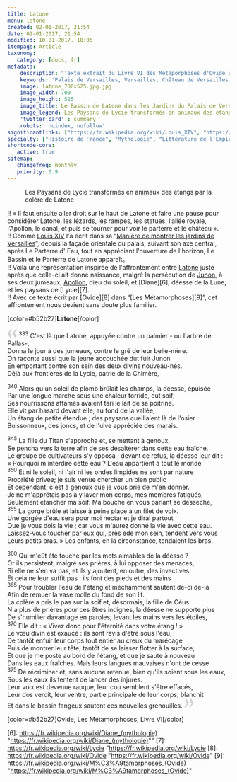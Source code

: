 ```yaml
---
title: Latone
menu: latone
created: 02-01-2017, 21:54
date: 02-01-2017, 21:54
modified: 10-01-2017, 10:05
itempage: Article
taxonomy:
   category: [docs, fr]
metadata:
    description: "Texte extrait du Livre VI des Métaporphoses d'Ovide qui a inspiré le Bassin et Parterre de Latone des Jardins du Palais de Versailles et qui décrit l'affrontement entre Latone et les Paysans de Lycie juste après la naissance d'Apollon et Diane"
    keywords: 'Palais de Versailles, Versailles, Château de Versailles, Louis 14, Louis XIV, Ovide, Les Metamorphoses, Latone, Fontaine de Latone, Fontaine et Parterre de Latone, Latone, Apollon, Diane, Lycie, Junon'
    image: latone_700x525.jpg.jpg
    image_width: 700
    image_height: 525
    image_title: Le Bassin de Latone dans les Jardins du Palais de Versailles après la rénovation de 2016
    image_legend: Les Paysans de Lycie transformés en animaux des étangs par la colère de Latone
    'twitter:card' : summary
    robots: 'noindex, nofollow'
significantlinks: ["https://fr.wikipedia.org/wiki/Louis_XIV", "https://fr.wikisource.org/wiki/Mani%C3%A8re_de_montrer_les_jardins_de_Versailles", "https://fr.wikipedia.org/wiki/L%C3%A9to", "https://fr.wikipedia.org/wiki/Junon", "https://fr.wikipedia.org/wiki/Apollon", "https://fr.wikipedia.org/wiki/Diane_(mythologie)", "https://fr.wikipedia.org/wiki/Lycie", "https://fr.wikipedia.org/wiki/Ovide", "https://fr.wikipedia.org/wiki/M%C3%A9tamorphoses_(Ovide)"]
specialty: ["Histoire de France", "Mythologie", "Littérature de l'Empire Romain", "Culure de la cour de France", "Palais de Versailles", "Château de Versailles", "Jardins", "Jardins du Palais de Versailles", "Bassin et Parterre de Latone", "Latone", "Apollon", "Diane"]
shortcode-core:
   active: true
sitemap:
   changefreq: monthly
   priority: 0.9
---
```

<figure><picture>
<source
sizes="(max-width: 767px) 98vw, (min-width: 959px) 50vw, 86vw"
srcset="
/user/sites/docs/pages/01.reference/02.versailles/02.jardins/01.latone/latone-280.webp 280w,
/user/sites/docs/pages/01.reference/02.versailles/02.jardins/01.latone/latone-380.webp 380w,
/user/sites/docs/pages/01.reference/02.versailles/02.jardins/01.latone/latone-480.webp 480w,
/user/sites/docs/pages/01.reference/02.versailles/02.jardins/01.latone/latone-640.webp 640w,
/user/sites/docs/pages/01.reference/02.versailles/02.jardins/01.latone/latone_700x525.webp 700w"
type="image/webp">
<img　src="/user/sites/docs/pages/01.reference/02.versailles/02.jardins/01.latone/latone_700x525.jpg" alt="Le Bassin de Latone dans les Jardins du Palais de Versailles après la rénovation de 2016"　title="Le Bassin de Latone dans les Jardins du Palais de Versailles après la rénovation de 2016" class="class-diane-img"
sizes="(max-width: 767px) 98vw, (min-width: 959px) 50vw, 86vw"
srcset="
/user/sites/docs/pages/01.reference/02.versailles/02.jardins/01.latone/latone-280.jpg 280w,
/user/sites/docs/pages/01.reference/02.versailles/02.jardins/01.latone/latone-380.jpg 380w,
/user/sites/docs/pages/01.reference/02.versailles/02.jardins/01.latone/latone-480.jpg 480w,
/user/sites/docs/pages/01.reference/02.versailles/02.jardins/01.latone/latone-640.jpg 640w,
/user/sites/docs/pages/01.reference/02.versailles/02.jardins/01.latone/latone_700x525.jpg 700w"
>
</picture><figcaption>Les Paysans de Lycie transformés en animaux des étangs par la colère de Latone</figcaption></figure>

!! « Il faut ensuite aller droit sur le haut de Latone et faire une pause pour considérer Latone, les lézards, les rampes, les statues, l’allée royale, l’Apollon, le canal, et puis se tourner pour voir le parterre et le château ».  
!! Comme [Louis XIV][1] l'a écrit dans sa “[Manière de montrer les jardins de Versailles][2]”, depuis la façade orientale du palais, suivant son axe central, après Le Parterre d' Eau, tout en appréciant l'ouverture de l'horizon, Le Bassin et le Parterre de Latone apparaît。  
!! Voilà une représentation inspirée de l'affrontement entre [Latone][3] juste après que celle-ci ait donné naissance, malgré la persécution de [Junon][4],  à ses deux jumeaux, [Apollon][5], dieu du soleil, et [Diane][6], déesse de la Lune, et les paysans de [Lycie][7].  
!! Avec ce texte écrit par [Ovide][8] dans “[Les Métamorphoses][9]”, cet affrontement nous devient sans doute plus familier.   

[color=#b52b27]**Latone**[/color]  

<span><svg xmlns="http://www.w3.org/2000/svg" version="1" width="22px" height="22px" viewBox="0 0 78 78" fill="lightgrey" opacity="1"><path d="M76.5 9.0009L57.0898 32.605c-.88226 1.10283-.88226 1.54397-.88226 1.76454 0 1.10286 1.76455 3.30857 2.8674 4.632l13.0167 14.99877L61.50123 74.9545 50.4727 59.51456c-2.87047-3.97028-10.80793-15.88413-10.80793-19.19267 0-1.76458.6617-2.4263 6.6171-9.7051C60.8395 12.74754 63.04522 10.98297 70.98575 3.0455L76.5 9.00092zm-38.16172 0L18.9281 32.605c-.88228 1.10283-.88228 1.54397-.88228 1.76454 0 1.10286 1.76457 3.30857 2.86742 4.632L33.92688 54.0003 23.3395 74.9545 12.30793 59.51456C9.44053 55.54428 1.5 43.63043 1.5 40.3219c0-1.76458.6617-2.4263 6.6171-9.7051C22.67475 12.74754 24.88043 10.98297 32.82097 3.0455l5.51732 5.9554z"/></svg></span> <sup>333</sup>
C'est là que Latone, appuyée contre un palmier - ou l'arbre de Pallas-,  
Donna le jour à des jumeaux, contre le gré de leur belle-mère.  
On raconte aussi que la jeune accouchée dut fuir Junon  
En emportant contre son sein des deux divins nouveau-nés.  
Déjà aux frontières de la Lycie, patrie de la Chimère,  

<sup>340</sup>
Alors qu'un soleil de plomb brûlait les champs, la déesse, épuisée  
Par une longue marche sous une chaleur torride, eut soif;  
Ses nourrissons affamés avaient tari le lait de sa poitrine.  
Elle vit par hasard devant elle, au fond de la vallée,  
Un étang de petite étendue ; des paysans cueillaient là de l'osier  
Buissonneux, des joncs, et de l'ulve appréciée des marais.  

<sup>345</sup>
La fille du Titan s'approcha et, se mettant à genoux,  
Se pencha vers la terre afin de ses désaltérer dans cette eau fraîche.  
Le groupe de cultivateurs s'y opposa ; devant ce refus, la déesse leur dit :  
« Pourquoi m'interdire cette eau ? L'eau appartient à tout le monde  
<sup>350</sup>
Et ni le soleil, ni l'air ni les ondes limpides ne sont par nature  
Propriété privée; je suis venue chercher un bien public  
Et cependant, c'est à genoux que je vous prie de m'en donner.  
Je ne m'apprétais pas à y laver mon corps, mes membres fatigués,  
Seulement étancher ma soif. Ma bouche en vous parlant se dessèche,  
<sup>355</sup>
La gorge brûle et laisse à peine place à un filet de voix.  
Une gorgée d'eau sera pour moi nectar et je dirai partout  
Que je vous dois la vie ; car vous m'aurez donné la vie avec cette eau.  
Laissez-vous toucher par eux qui, près ede mon sein, tendent vers vous  
Leurs petits bras. » Les enfants, en la circonstance, tendaient les bras.  

<sup>360</sup>
Qui m'eût été touché par les mots aimables de la déesse ?  
Or ils persistent, malgré ses prières, à lui opposer des menaces,  
Si elle ne s'en va pas, et ils y ajoutent, en outre, des invectives.  
Et cela ne leur suffit pas : ils font des pieds et des mains  
<sup>365</sup>
Pour troubler l'eau de l'étang et méchamment sautent de-ci de-là  
Afin de remuer la vase molle du fond de son lit.  
La colère a pris le pas sur la soif et, désormais, la fille de Céus  
N'a plus de prières pour ces êtres indignes, la déesse ne supporte plus  
De s'humilier davantage en paroles; levant les mains vers les étoiles,  
<sup>370</sup>
Elle dit : « Vivez donc pour l'éternité dans votre étang ! »  
Le vœu divin est exaucé : ils sont ravis d'être sous l'eau,  
De tantôt enfuir leur corps tout entier au creux du marécage  
Puis de montrer leur tête, tantôt de se laisser flotter à la surface,  
Et que je me poste au bord de l'étang, et que je saute à nouveau  
Dans les eaux fraîches. Mais leurs langues mauvaises n'ont de cesse  
<sup>375</sup>
De récriminer et, sans aucune retenue, bien qu'ils soient sous les eaux,  
Sous les eaux ils tentent de lancer des injures.  
Leur voix est devenue rauque, leur cou semblent s'être effacés,  
Leur dos verdit, leur ventre, partie principale de leur corps, blanchit  
Et dans le bassin fangeux sautent ces nouvelles grenouilles. <span><svg xmlns="http://www.w3.org/2000/svg" version="1" width="22px" height="22px" viewBox="0 0 78 78" fill="lightgrey" opacity="1"><path d="M1.5 68.9991L20.9102 45.395c.88226-1.10283.88226-1.54397.88226-1.76454 0-1.10286-1.76455-3.30857-2.8674-4.632L5.90836 23.9997 16.49877 3.0455 27.5273 18.48544c2.87047 3.97028 10.80793 15.88413 10.80793 19.19267 0 1.76458-.6617 2.4263-6.6171 9.7051C17.1605 65.25246 14.95478 67.01703 7.01425 74.9545L1.5 68.99908zm38.16172 0L59.0719 45.395c.88228-1.10283.88228-1.54397.88228-1.76454 0-1.10286-1.76457-3.30857-2.86742-4.632L44.07312 23.9997 54.6605 3.0455l11.03157 15.43992C68.55947 22.45572 76.5 34.36957 76.5 37.6781c0 1.76458-.6617 2.4263-6.6171 9.7051C55.32526 65.25246 53.11957 67.01703 45.17904 74.9545l-5.51732-5.9554z"/></svg></span>

[color=#b52b27]Ovide, Les Métamorphoses, Livre VI[/color]  

[1]: https://fr.wikipedia.org/wiki/Louis_XIV "https://fr.wikipedia.org/wiki/Louis XIV"
[2]: https://fr.wikisource.org/wiki/Mani%C3%A8re_de_montrer_les_jardins_de_Versailles "https://fr.wikisource.org/wiki/Mani%C3%A8re_de_montrer_les_jardins_de_Versailles"
[3]: https://fr.wikipedia.org/wiki/L%C3%A9to "https://fr.wikipedia.org/wiki/L%C3%A9to"
[4]: https://fr.wikipedia.org/wiki/Junon "https://fr.wikipedia.org/wiki/Junon"
[5]: https://fr.wikipedia.org/wiki/l’Apollon "https://fr.wikipedia.org/wiki/Apollon"
[6]: https://fr.wikipedia.org/wiki/Diane_(mythologie) "https://fr.wikipedia.org/wiki/Diane_(mythologie)""
[7]: https://fr.wikipedia.org/wiki/Lycie "https://fr.wikipedia.org/wiki/Lycie
[8]: https://fr.wikipedia.org/wiki/Ovide "https://fr.wikipedia.org/wiki/Ovide"
[9]: https://fr.wikipedia.org/wiki/M%C3%A9tamorphoses_(Ovide) "https://fr.wikipedia.org/wiki/M%C3%A9tamorphoses_(Ovide)"